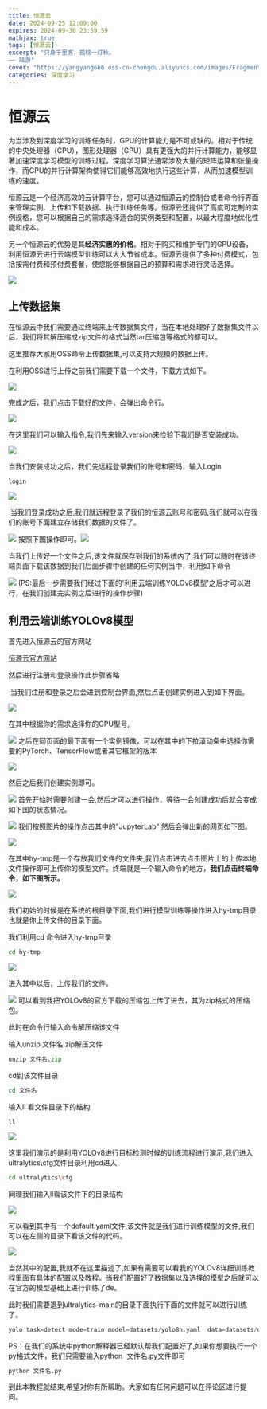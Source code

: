 ```yaml
---
title: 恒源云
date: 2024-09-25 12:00:00
expires: 2024-09-30 23:59:59
mathjax: true
tags: [恒源云]
excerpt: "只身千里客，孤枕一灯秋。
—— 陆游"
cover: "https://yangyang666.oss-cn-chengdu.aliyuncs.com/images/Fragment_6_4k_7e58d.jpg"
categories: 深度学习
---
```


 # 恒源云

为当涉及到深度学习的训练任务时，GPU的计算能力是不可或缺的。相对于传统的中央处理器（CPU），图形处理器（GPU）具有更强大的并行计算能力，能够显著加速深度学习模型的训练过程。深度学习算法通常涉及大量的矩阵运算和张量操作，而GPU的并行计算架构使得它们能够高效地执行这些计算，从而加速模型训练的速度。

恒源云是一个经济高效的云计算平台，您可以通过恒源云的控制台或者命令行界面来管理实例、上传和下载数据、执行训练任务等。恒源云还提供了高度可定制的实例规格，您可以根据自己的需求选择适合的实例类型和配置，以最大程度地优化性能和成本。

另一个恒源云的优势是其**经济实惠的价格**。相对于购买和维护专门的GPU设备，利用恒源云进行云端模型训练可以大大节省成本。恒源云提供了多种付费模式，包括按需付费和预付费套餐，使您能够根据自己的预算和需求进行灵活选择。

![](https://yangyang666.oss-cn-chengdu.aliyuncs.com/typoraImages/3d1ee5ffbd434e55b5d844b892b57423.png)

上传数据集
-----

在恒源云中我们需要通过终端来上传数据集文件，当在本地处理好了数据集文件以后，我们将其解压缩成zip文件的格式当然tar压缩包等格式的都可以。 

这里推荐大家用OSS命令上传数据集,可以支持大规模的数据上传。

在利用OSS进行上传之前我们需要下载一个文件，下载方式如下。

![](https://yangyang666.oss-cn-chengdu.aliyuncs.com/typoraImages/2e6a644b805c4ab491ffc9a06b4d0acc.png)

完成之后，我们点击下载好的文件，会弹出命令行。

![](https://yangyang666.oss-cn-chengdu.aliyuncs.com/typoraImages/c9daf9ea8fef41edb01f7dfd6a420e28.png)

在这里我们可以输入指令,我们先来输入version来检验下我们是否安装成功。

![](https://yangyang666.oss-cn-chengdu.aliyuncs.com/typoraImages/490f8eb1388b4ccd9d79a464de20960c.png)

当我们安装成功之后，我们先远程登录我们的账号和密码，输入Login

```undefined
login
```

![](https://yangyang666.oss-cn-chengdu.aliyuncs.com/typoraImages/8c9b62f6cf8a47789acca1a7079fb06f.png)

 当我们登录成功之后,我们就远程登录了我们的恒源云账号和密码,我们就可以在我们的账号下面建立存储我们数据的文件了。

![](https://yangyang666.oss-cn-chengdu.aliyuncs.com/typoraImages/059efdcfd75548f9912456c145124dc7.png) 按照下图操作即可。![](https://yangyang666.oss-cn-chengdu.aliyuncs.com/typoraImages/bf26c45c981f4f3a824245a7cf03a354.png)

当我们上传好一个文件之后,该文件就保存到我们的系统内了,我们可以随时在该终端页面下载该数据到我们后面步骤中创建的任何实例当中，利用如下命令

![](https://yangyang666.oss-cn-chengdu.aliyuncs.com/typoraImages/0910b808ea634c318316c93eaf7e694a.png) (PS:最后一步需要我们经过下面的'利用云端训练YOLOv8模型'之后才可以进行，在我们创建完实例之后进行的操作步骤)

利用云端训练YOLOv8模型
--------------

首先进入恒源云的官方网站

[恒源云官方网站](https://www.gpushare.com/ "恒源云官方网站")

然后进行注册和登录操作此步骤省略

 当我们注册和登录之后会进到控制台界面,然后点击创建实例进入到如下界面。

![](https://yangyang666.oss-cn-chengdu.aliyuncs.com/typoraImages/0f55027db1194e14abc71c9bcf5bfa0d.png)

在其中根据你的需求选择你的GPU型号,

![](https://yangyang666.oss-cn-chengdu.aliyuncs.com/typoraImages/dc99d3b2734e493aa405e8b80dc69dae.png) 之后在同页面的最下面有一个实例镜像，可以在其中的下拉滚动条中选择你需要的PyTorch、TensorFlow或者其它框架的版本

![](https://yangyang666.oss-cn-chengdu.aliyuncs.com/typoraImages/8f54226cfeaa498594522102f26048a5.png)

然后之后我们创建实例即可。

![](https://yangyang666.oss-cn-chengdu.aliyuncs.com/typoraImages/5f764bb992ca476689322218d7c84146.png) 首先开始时需要创建一会,然后才可以进行操作，等待一会创建成功后就会变成如下图的状态情况。

![](https://yangyang666.oss-cn-chengdu.aliyuncs.com/typoraImages/da777e8327cd43cd8c9962b2d1307e17.png) 我们按照图片的操作点击其中的"JupyterLab" 然后会弹出新的网页如下图。

![](https://yangyang666.oss-cn-chengdu.aliyuncs.com/typoraImages/aa99c7769ca1457da7300c73277351e4.png)

在其中hy-tmp是一个存放我们文件的文件夹,我们点击进去点击图片上的上传本地文件操作即可上传你的模型文件。终端就是一个输入命令的地方，**我们点击终端命令，如下图所示。**

![](https://yangyang666.oss-cn-chengdu.aliyuncs.com/typoraImages/4fc533b4a44645a19c95b04380f76afb.png)

我们初始的时候是在系统的根目录下面,我们进行模型训练等操作进入hy-tmp目录也就是你上传文件的目录下面。

我们利用cd 命令进入hy-tmp目录

```bash
cd hy-tmp
```

![](https://yangyang666.oss-cn-chengdu.aliyuncs.com/typoraImages/bec73eccac7a47dbbd6af209ab67edee.png)

进入其中以后，上传我们的文件。

![](https://yangyang666.oss-cn-chengdu.aliyuncs.com/typoraImages/8e52743f93b343bab86ff0e68b67c5dd.png) 可以看到我把YOLOv8的官方下载的压缩包上传了进去，其为zip格式的压缩包。

此时在命令行输入命令解压缩该文件

输入unzip 文件名.zip解压文件

```python
unzip 文件名.zip
```

cd到该文件目录

```bash
cd 文件名
```

输入ll 看文件目录下的结构 

```undefined
ll
```

![](https://yangyang666.oss-cn-chengdu.aliyuncs.com/typoraImages/a7ed129b0bf440e3b596b1962f61336a.png)

这里我们演示的是利用YOLOv8进行目标检测时候的训练流程进行演示,我们进入ultralytics\\cfg文件目录利用cd进入

```bash
cd ultralytics\cfg
```

同理我们输入ll看该文件下的目录结构

![](https://yangyang666.oss-cn-chengdu.aliyuncs.com/typoraImages/1835b338dc514718ae30ecd9bf9229bc.png)

可以看到其中有一个default.yaml文件,该文件就是我们进行训练模型的文件,我们可以在左侧的目录下看该文件的代码。 

![](https://yangyang666.oss-cn-chengdu.aliyuncs.com/typoraImages/536cbabd66be4ad9aa74729c5ff09b7c.png)

当然其中的配置,我就不在这里描述了,如果有需要可以看我的YOLOv8详细训练教程里面有具体的配置以及教程。当我们配置好了数据集以及选择的模型之后就可以在官方的模型基础上进行训练了de。 

此时我们需要退到ultralytics-main的目录下面执行下面的文件就可以进行训练了。

```python
yolo task=detect mode=train model=datasets/yolo8n.yaml  data=datasets/data.yaml epochs=100 batch=64 device=0 single_cls=True pretrained=yolov8n.pt
```

PS：在我们的系统中python解释器已经默认帮我们配置好了,如果你想要执行一个py格式文件，我们只需要输入python  文件名.py文件即可

```python
python 文件名.py
```

到此本教程就结束,希望对你有所帮助。大家如有任何问题可以在评论区进行提问。 

